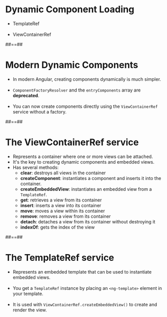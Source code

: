 # Dynamic Component Loading

- TemplateRef <br/><br/>
- ViewContainerRef

##==##

# Modern Dynamic Components

- In modern Angular, creating components dynamically is much simpler. <br/><br/>
- `ComponentFactoryResolver` and the `entryComponents` array are **deprecated**. <br/><br/>
- You can now create components directly using the `ViewContainerRef` service without a factory.

##==##

# The ViewContainerRef service

- Represents a container where one or more views can be attached.
- It's the key to creating dynamic components and embedded views.
- Has several methods:
  - **clear**: destroys all views in the container
  - **createComponent**: instantiates a component and inserts it into the container.
  - **createEmbeddedView**: instantiates an embedded view from a `TemplateRef`.
  - **get**: retrieves a view from its container
  - **insert**: inserts a view into its container
  - **move**: moves a view within its container
  - **remove**: removes a view from its container
  - **detach**: detaches a view from its container without destroying it
  - **indexOf**: gets the index of the view

##==##

# The TemplateRef service

- Represents an embedded template that can be used to instantiate embedded views. <br/><br/>
- You get a `TemplateRef` instance by placing an `<ng-template>` element in your template. <br/><br/>
- It is used with `ViewContainerRef.createEmbeddedView()` to create and render the view.

